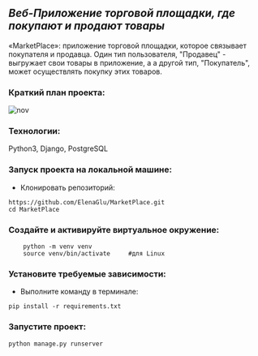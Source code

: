 ## _Веб-Приложение торговой площадки, где покупают и продают товары_

«MarketPlace»: приложение торговой площадки, которое связывает покупателя и продавца. Один тип пользователя, "Продавец" - выгружает свои товары в приложение, а а другой тип, "Покупатель", может осуществлять покупку этих товаров.

### Краткий план проекта:


![nov](https://github.com/ElenaGlu/MarketPlace/assets/123466535/dc2c5527-c0aa-4451-bc7f-096caf9875a9)


### Технологии:

Python3, Django, PostgreSQL

### Запуск проекта на локальной машине:

- Клонировать репозиторий:
```
https://github.com/ElenaGlu/MarketPlace.git
cd MarketPlace
```
### Создайте и активируйте виртуальное окружение:

```
    python -m venv venv
    source venv/bin/activate     #для Linux
```

### Установите требуемые зависимости:

- Выполните команду в терминале: 
```
pip install -r requirements.txt
```

### Запустите проект:

```
python manage.py runserver
```
